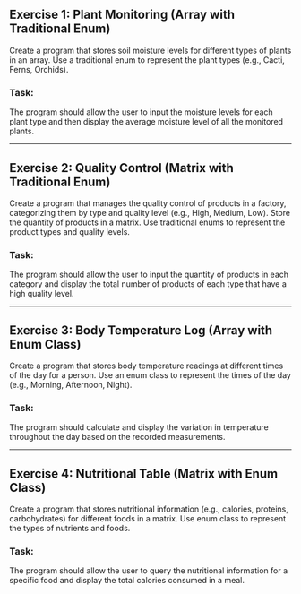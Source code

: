 ## Exercise 1: Plant Monitoring (Array with Traditional Enum)
Create a program that stores soil moisture levels for different types of plants in an array. Use a traditional enum to represent the plant types (e.g., Cacti, Ferns, Orchids).
### Task:
The program should allow the user to input the moisture levels for each plant type and then display the average moisture level of all the monitored plants.

---

## Exercise 2: Quality Control (Matrix with Traditional Enum)
Create a program that manages the quality control of products in a factory, categorizing them by type and quality level (e.g., High, Medium, Low). Store the quantity of products in a matrix. Use traditional enums to represent the product types and quality levels.
### Task:
The program should allow the user to input the quantity of products in each category and display the total number of products of each type that have a high quality level.

---

## Exercise 3: Body Temperature Log (Array with Enum Class)
Create a program that stores body temperature readings at different times of the day for a person. Use an enum class to represent the times of the day (e.g., Morning, Afternoon, Night).
### Task:
The program should calculate and display the variation in temperature throughout the day based on the recorded measurements.

---

## Exercise 4: Nutritional Table (Matrix with Enum Class)
Create a program that stores nutritional information (e.g., calories, proteins, carbohydrates) for different foods in a matrix. Use enum class to represent the types of nutrients and foods.
### Task:
The program should allow the user to query the nutritional information for a specific food and display the total calories consumed in a meal.
